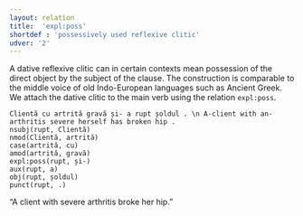 ```yaml
---
layout: relation
title:  'expl:poss'
shortdef : 'possessively used reflexive clitic'
udver: '2'
---
```


A dative reflexive clitic can in certain contexts mean possession of the direct object by the
subject of the clause. The construction is comparable to the middle voice of old Indo-European
languages such as Ancient Greek. We attach the dative clitic to the main verb using the
relation `expl:poss`.

~~~ sdparse
Clientă cu artrită gravă și- a rupt șoldul . \n A-client with an-arthritis severe herself has broken hip .
nsubj(rupt, Clientă)
nmod(Clientă, artrită)
case(artrită, cu)
amod(artrită, gravă)
expl:poss(rupt, și-)
aux(rupt, a)
obj(rupt, șoldul)
punct(rupt, .)
~~~

“A client with severe arthritis broke her hip.”

<!-- Interlanguage links updated Po 11. listopadu 2024, 20:10:54 CET -->
